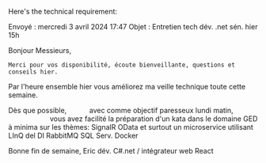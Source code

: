 Here's the technical requirement:

Envoyé : mercredi 3 avril 2024 17:47
Objet : Entretien tech dév. .net sén. hier 15h
 
Bonjour Messieurs,

    Merci pour vos disponibilité, écoute bienveillante, questions et conseils hier.

Par l'heure ensemble hier vous améliorez ma veille technique toute cette semaine.

Dès que possible, 
      avec comme objectif paresseux lundi matin, 
            vous avez facilité la préparation d'un kata dans le domaine GED à minima sur les thèmes:
SignalR
OData
et surtout un microservice utilisant
LInQ
del
DI
RabbitMQ
SQL Serv.
Docker

Bonne fin de semaine,
Eric
dév. C#.net / intégrateur web React